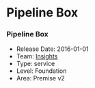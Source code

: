 # Pipeline Box
### Pipeline Box
* Release Date: 2016-01-01
* Team: [Insights](../teams/insights.md)
* Type: service
* Level: Foundation
* Area: Premise v2
